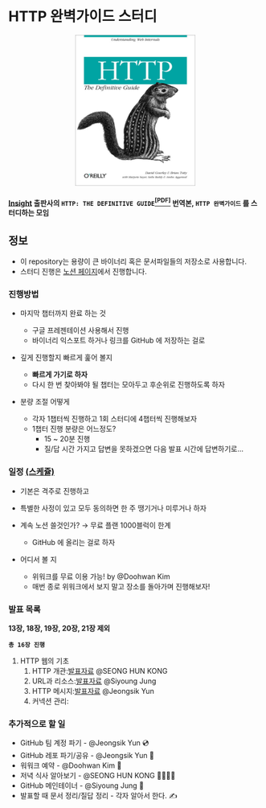 # HTTP 완벽가이드 스터디

<p align="center">
  <img width="239" height="300" src="assets/cover.jpg">
</p>


#### [Insight](http://www.insightbook.co.kr/) 출판사의 `HTTP: THE DEFINITIVE GUIDE`[<sup>[PDF]</sup>](http://www.staroceans.org/e-book/O'Reilly%20-%20HTTP%20-%20The%20Definitive%20Guide.pdf) 번역본, `HTTP 완벽가이드` 를 스터디하는 모임


## 정보

- 이 repository는 용량이 큰 바이너리 혹은 문서파일들의 저장소로 사용합니다.
- 스터디 진행은 [노션 페이지](https://www.notion.so/changemyuniform/HTTP-39ba25ead15a40b38fd30e3ac2628aa5)에서 진행합니다.


### 진행방법
- 마지막 챕터까지 완료 하는 것
    - 구글 프레젠테이션 사용해서 진행
    - 바이너리 익스포트 하거나 링크를 GitHub 에 저장하는 걸로

- 깊게 진행할지 빠르게 훑어 볼지
    - **빠르게 가기로 하자**
    - 다시 한 번 찾아봐야 될 챕터는 모아두고 후순위로 진행하도록 하자

- 분량 조절 어떻게
    - 각자 1챕터씩 진행하고 1회 스터디에 4챕터씩 진행해보자
    - 1챕터 진행 분량은 어느정도?
        - 15 ~ 20분 진행
        - 질/답 시간 가지고 답변을 못하겠으면 다음 발표 시간에 답변하기로...

### 일정 [(스케쥴)](https://www.notion.so/changemyuniform/e9f75f3988f64f2eb3a9627ce28f31dc?v=c65f566a91a74854abf96f74a86c047e)
- 기본은 격주로 진행하고
- 특별한 사정이 있고 모두 동의하면 한 주 땡기거나 미루거나 하자


- 계속 노션 쓸것인가? → 무료 플랜  1000블럭이 한계
    - GitHub 에 올리는 걸로 하자

- 어디서 볼 지
    - 위워크를 무료 이용 가능! by @Doohwan Kim
    - 매번 종로 위워크에서 보지 말고 장소를 돌아가며 진행해보자!

### 발표 목록

**13장, 18장, 19장, 20장, 21장 제외**

**`총 16장 진행`**

1. HTTP 웹의 기초
   1. HTTP 개관:[발표자료](https://docs.google.com/presentation/d/11H9R1Tuoi7ERd0WU3TlGCxqnFaHb1GJf6W5eAxMr_5Y/edit?usp=sharing) @SEONG HUN KONG
   2. URL과 리소스:[발표자료](https://docs.google.com/presentation/d/1VVFdDZQlV3W3v6cYDFUf_-oXqpB1lnQRP7t8hOwxP4M/edit?usp=sharing) @Siyoung Jung
   3. HTTP 메시지:[발표자료](https://docs.google.com/presentation/d/1pbqmXl73twrlGy8iA0NlG5goYxX_sj0SYtUg731BH8c/edit?usp=sharing) @Jeongsik Yun
   4. 커넥션 관리:

### 추가적으로 할 일

- GitHub 팀 계정 파기 - @Jeongsik Yun 💿
- GitHub 레포 파기/공유 - @Jeongsik Yun 💾
- 워워크 예약 - @Doohwan Kim 🔖
- 저녁 식사 알아보기 - @SEONG HUN KONG 💁🏼‍♂️🍔
- GitHub 메인테이너 - @Siyoung Jung 🎤
- 발표할 때 문서 정리/질답 정리 -  각자 알아서 한다. ✍️
